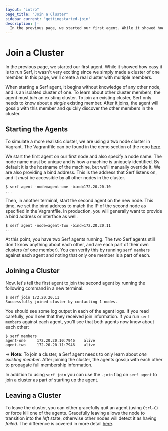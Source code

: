 ```yaml
---
layout: "intro"
page_title: "Join a Cluster"
sidebar_current: "gettingstarted-join"
description: |-
  In the previous page, we started our first agent. While it showed how easy it is to run Serf, it wasn't very exciting since we simply made a cluster of one member. In this page, we'll create a real cluster with multiple members.
---
```


# Join a Cluster

In the previous page, we started our first agent. While it showed how easy
it is to run Serf, it wasn't very exciting since we simply made a cluster of
one member. In this page, we'll create a real cluster with multiple members.

When starting a Serf agent, it begins without knowledge of any other node, and is
an isolated cluster of one.  To learn about other cluster members, the agent must
_join_ an existing cluster.  To join an existing cluster, Serf only needs to know
about a _single_ existing member. After it joins, the agent will gossip with this
member and quickly discover the other members in the cluster.

## Starting the Agents

To simulate a more realistic cluster, we are using a two node cluster in
Vagrant. The Vagrantfile can be found in the demo section of the repo
[here](https://github.com/danieldcm212/serf/tree/master/demo/vagrant-cluster).

We start the first agent on our first node and also
specify a node name. The node name must be unique and is how a machine
is uniquely identified. By default it is the hostname of the machine, but
we'll manually override it. We are also providing a bind address. This is the
address that Serf listens on, and it *must* be accessible by all other nodes
in the cluster.

```
$ serf agent -node=agent-one -bind=172.20.20.10
...
```

Then, in another terminal, start the second agent on the new node.
This time, we set the bind address to match the IP of the second node
as specified in the Vagrantfile. In production, you will generally want
to provide a bind address or interface as well.

```
$ serf agent -node=agent-two -bind=172.20.20.11
...
```

At this point, you have two Serf agents running. The two Serf agents
still don't know anything about each other, and are each part of their own
clusters (of one member). You can verify this by running `serf members`
against each agent and noting that only one member is a part of each.

## Joining a Cluster

Now, let's tell the first agent to join the second agent by running
the following command in a new terminal:

```
$ serf join 172.20.20.11
Successfully joined cluster by contacting 1 nodes.
```

You should see some log output in each of the agent logs. If you read
carefully, you'll see that they received join information. If you
run `serf members` against each agent, you'll see that both agents now
know about each other:

```
$ serf members
agent-one     172.20.20.10:7946    alive
agent-two     172.20.20.11:7946    alive
```

-> **Note:** To join a cluster, a Serf agent needs to only
learn about <em>one existing member</em>. After joining the cluster, the
agents gossip with each other to propagate full membership information.

In addition to using `serf join` you can use the `-join` flag on
`serf agent` to join a cluster as part of starting up the agent.

## Leaving a Cluster

To leave the cluster, you can either gracefully quit an agent (using
`Ctrl-C`) or force kill one of the agents. Gracefully leaving allows
the node to transition into the _left_ state, otherwise other nodes
will detect it as having _failed_. The difference is covered
in more detail [here](/intro/getting-started/agent.html#toc_3).
